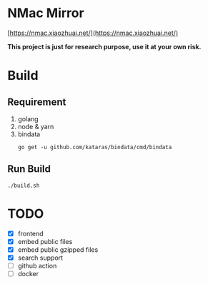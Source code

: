 # NMac Mirror

[https://nmac.xiaozhuai.net/](https://nmac.xiaozhuai.net/)

**This project is just for research purpose, use it at your own risk.**

# Build

## Requirement

1. golang
2. node & yarn
3. bindata
    ```
    go get -u github.com/kataras/bindata/cmd/bindata
    ```

## Run Build

```
./build.sh
```

# TODO

* [x] frontend
* [x] embed public files
* [x] embed public gzipped files
* [x] search support
* [ ] github action
* [ ] docker
